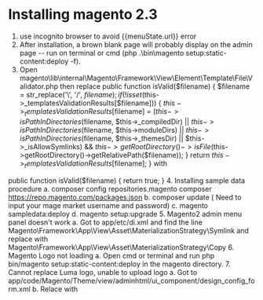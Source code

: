 Installing magento 2.3
=====================================
1. use incognito browser to avoid {{menuState.url}} error
2. After installation, a brown blank page will probably display on the admin page --
run on terminal or cmd (php .\bin\magento setup:static-content:deploy -f).
3.  Open magento\lib\internal\Magento\Framework\View\Element\Template\File\Validator.php then replace public function isValid($filename)
{
    $filename = str_replace('\\', '/', $filename);
    if (!isset($this->_templatesValidationResults[$filename])) {
        $this->_templatesValidationResults[$filename] =
            ($this->isPathInDirectories($filename, $this->_compiledDir)
                || $this->isPathInDirectories($filename, $this->moduleDirs)
                || $this->isPathInDirectories($filename, $this->_themesDir)
                || $this->_isAllowSymlinks)
            && $this->getRootDirectory()->isFile($this->getRootDirectory()->getRelativePath($filename));
    }
    return $this->_templatesValidationResults[$filename];
}
with
 
public function isValid($filename)
    {
       return true;
    }
4. Installing sample data procedure
    a. composer config repositories.magento composer https://repo.magento.com/packages.json
    b. composer update ( Need to input your mage market username and password)
    c. magento sampledata:deploy
    d. magento setup:upgrade
5. Magento2 admin menu panel doesn't work
    a. Got to app/etc/di.xml and find the line 
    Magento\Framework\App\View\Asset\MaterializationStrategy\Symlink
    and replace with Magento\Framework\App\View\Asset\MaterializationStrategy\Copy
6. Magento Logo not loading
    a. Open cmd or terminal and run php bin/magento setup:static-content:deploy in the magento directory.
7. Cannot replace Luma logo, unable to upload logo
    a. Got to app/code/Magento/Theme/view/adminhtml/ui_component/design_config_form.xml
    b. Relace <field name="head_shortcut_icon" formElement="fileUploader"> with <field name="head_shortcut_icon" formElement="imageUploader">